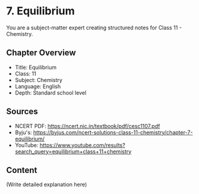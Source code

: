 # 7. Equilibrium

You are a subject-matter expert creating structured notes for Class 11 - Chemistry.

## Chapter Overview
- Title: Equilibrium
- Class: 11
- Subject: Chemistry
- Language: English
- Depth: Standard school level

## Sources
- NCERT PDF: https://ncert.nic.in/textbook/pdf/cesc1107.pdf
- Byju's: https://byjus.com/ncert-solutions-class-11-chemistry/chapter-7-equilibrium/
- YouTube: https://www.youtube.com/results?search_query=equilibrium+class+11+chemistry

## Content
(Write detailed explanation here)

